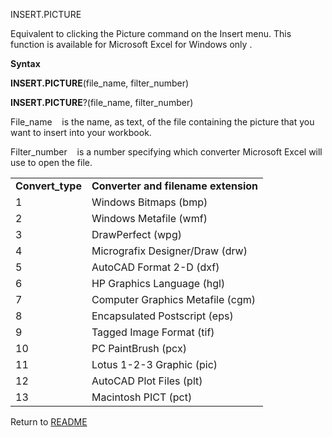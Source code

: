 INSERT.PICTURE

Equivalent to clicking the Picture command on the Insert menu. This
function is available for Microsoft Excel for Windows only .

**Syntax**

**INSERT.PICTURE**(file\_name, filter\_number)

**INSERT.PICTURE**?(file\_name, filter\_number)

File\_name    is the name, as text, of the file containing the picture
that you want to insert into your workbook.

Filter\_number    is a number specifying which converter Microsoft Excel
will use to open the file.

|                   |                                      |
| ----------------- | ------------------------------------ |
| **Convert\_type** | **Converter and filename extension** |
| 1                 | Windows Bitmaps (bmp)                |
| 2                 | Windows Metafile (wmf)               |
| 3                 | DrawPerfect (wpg)                    |
| 4                 | Micrografix Designer/Draw (drw)      |
| 5                 | AutoCAD Format 2-D (dxf)             |
| 6                 | HP Graphics Language (hgl)           |
| 7                 | Computer Graphics Metafile (cgm)     |
| 8                 | Encapsulated Postscript (eps)        |
| 9                 | Tagged Image Format (tif)            |
| 10                | PC PaintBrush (pcx)                  |
| 11                | Lotus 1-2-3 Graphic (pic)            |
| 12                | AutoCAD Plot Files (plt)             |
| 13                | Macintosh PICT (pct)                 |



Return to [README](README.md)

